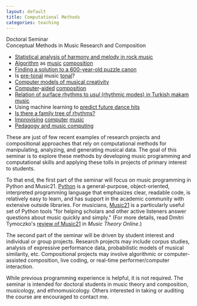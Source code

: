 ```yaml
---
layout: default
title: Computational Methods
categories: teaching
---
```

Doctoral Seminar<br>
Conceptual Methods in Music Research and Composition

- [Statistical analysis of harmony and melody in rock music][rock harmony]
- [Algorithm][callender] as [music][freeman] [composition][supka]
- [Finding a solution to a 600-year-old puzzle canon][cuthbert]
- Is [pre-tonal][quinn mavromatis] music [tonal][tymoczko]?
- [Computer models of musical creativity][dannenberg]
- [Computer][max/msp]-[aided][bach] [composition][ariza]
- [Relation of surface rhythms to _usul_ (rhythmic modes) in Turkish makam music][holzapfel]
- Using machine learning to [predict future dance hits][herremans]
- [Is there a family tree of rhythms?][toussaint]
- [Improvising][toplap] [computer][overtone] [music][chucK]
- [Pedagogy and music computing][sonic pi]

These are just of few recent examples of research projects and compositional approaches that rely on computational methods for manipulating, analyzing, and generating musical data. The goal of this seminar is to explore these methods by developing music programming and computational skills and applying these tolls in projects of primary interest to students.

To that end, the first part of the seminar will focus on music programming in Python and Music21. [Python][python] is a general-purpose, object-oriented, interpreted programming language that emphasizes clear, readable code, is relatively easy to learn, and has support in the academic community with extensive outside libraries. For musicians, [Music21][music21] is a particularly useful set of Python tools "for helping scholars and other active listeners answer questions about music quickly and simply." (For more details, read Dmitri Tymoczko's [review of Music21][review] in _Music Theory Online_.)

The second part of the seminar will be driven by student interest and individual or group projects. Research projects may include corpus studies, analysis of expressive performance data, probabilistic models of musical similarity, etc. Compositional projects may involve algorithmic or computer-assisted composition, live coding, or real-time performer/computer interaction.

While previous programming experience is helpful, it is not required. The seminar is intended for doctoral students in music theory and composition, musicology, and ethnomusicology. Others interested in taking or auditing the course are encouraged to contact me.

[rock harmony]: http://www.tandfonline.com/doi/full/10.1080/09298215.2013.788039#abstract
[callender]: http://cliftoncallender.wordpress.com/2012/05/17/infinite-canons-2/
[freeman]: http://www.gtcmt.gatech.edu/projects/piano-etudes
[supka]: http://nautil.us/issue/21/information/how-i-taught-my-computer-to-write-its-own-music
[cuthbert]: http://web.mit.edu/music21/doc/moduleReference/moduleTrecentoQuodjactatur.html
[quinn mavromatis]: http://link.springer.com/chapter/10.1007%2F978-3-642-21590-2_18
[tymoczko]: http://dmitri.tymoczko.com/OriginsOfTonality.pptx
[dannenberg]: http://www.researchgate.net/publication/220547586_David_Cope_Computer_Models_of_Musical_Creativity_MIT_Press_%282005%29
[max/msp]: http://en.wikipedia.org/wiki/Max_%28software%29
[bach]: http://www.bachproject.net/
[ariza]: http://www.flexatone.org/athena.html
[holzapfel]: http://www.tandfonline.com/doi/full/10.1080/09298215.2014.939661#abstract
[herremans]: http://www.tandfonline.com/doi/abs/10.1080/09298215.2014.881888?journalCode=nnmr20#.VR8xv5TF_Qk
[toussaint]: http://news.harvard.edu/gazette/story/2009/10/hunting-for-rhythm%E2%80%99s-dna/
[toplap]: http://toplap.org/
[overtone]: http://overtone.github.io/
[chucK]: http://chuck.cs.princeton.edu/
[sonic pi]: http://sonic-pi.net/
[python]: https://www.python.org/
[music21]: http://web.mit.edu/music21/
[review]: http://www.mtosmt.org/issues/mto.13.19.3/mto.13.19.3.tymoczko.html